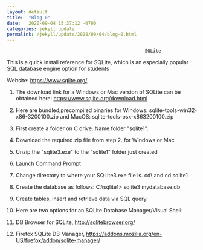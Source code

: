```yaml
---
layout: default
title:  "Blog 0"
date:   2020-09-04 15:37:12 -0700
categories: jekyll update
permalink: /jekyll/update/2020/09/04/blog-0.html
---
```


                                                       SQLite


This is a quick install reference for SQLite, which is an especially popular SQL database engine option for students


Website: https://www.sqlite.org/


1. The download link for a Windows or Mac version of SQLite can be obtained here: https://www.sqlite.org/download.html

2. Here are bundled,precompiled binaries for Windows: sqlite-tools-win32-x86-3200100.zip and MacOS: sqlite-tools-osx-x863200100.zip

3. First create a folder on C drive. Name folder "sqlite1".

4. Download the required zip file from step 2. for Windows or Mac

5. Unzip the "sqlite3.exe" to the "sqlite1" folder just created

6. Launch Command Prompt

7. Change directory to where your SQLite3.exe file is. cd\ and cd sqlite1

8. Create the database as follows: C:\sqlite1> sqlite3 mydatabase.db

9. Create tables, insert and retrieve data via SQL query

10. Here are two options for an SQLite Database Manager/Visual Shell:

11. DB Browser for SQLite, http://sqlitebrowser.org/

12. Firefox SQLite DB Manager, https://addons.mozilla.org/en-US/firefox/addon/sqlite-manager/

